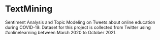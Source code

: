 # TextMining
Sentiment Analysis and Topic Modeling on Tweets about online education during COVID-19.
Dataset for this project is collected from Twitter using #onlinelearning between March 2020 to October 2021.
